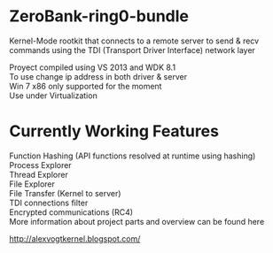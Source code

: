 # ZeroBank-ring0-bundle
Kernel-Mode rootkit that connects to a remote server to send & recv commands using the TDI (Transport Driver Interface) network layer

Proyect compiled using VS 2013 and WDK 8.1 <br />
To use change ip address in both driver & server <br />
Win 7 x86 only supported for the moment <br />
Use under Virtualization <br />

# Currently Working Features

Function Hashing (API functions resolved at runtime using hashing) <br />
Process Explorer <br />
Thread Explorer <br />
File Explorer <br />
File Transfer (Kernel to server) <br />
TDI connections filter <br />
Encrypted communications (RC4) <br />
More information about project parts and overview can be found here <br />

http://alexvogtkernel.blogspot.com/
